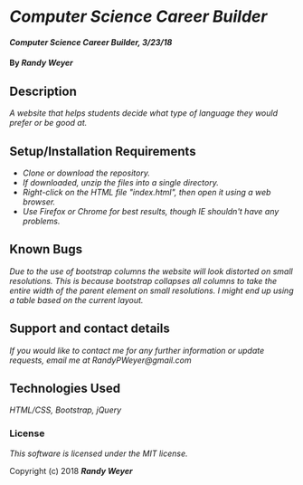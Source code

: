 # _Computer Science Career Builder_

#### _Computer Science Career Builder, 3/23/18_

#### By _**Randy Weyer**_

## Description

_A website that helps students decide what type of language they would prefer or be good at._

## Setup/Installation Requirements

* _Clone or download the repository._
* _If downloaded, unzip the files into a single directory._
* _Right-click on the HTML file "index.html", then open it using a web browser._
* _Use Firefox or Chrome for best results, though IE shouldn't have any problems._

## Known Bugs

_Due to the use of bootstrap columns the website will look distorted on small resolutions. This is because bootstrap collapses all columns to take the entire width of the parent element on small resolutions. I might end up using a table based on the current layout._

## Support and contact details

_If you would like to contact me for any further information or update requests, email me at RandyPWeyer@gmail.com_

## Technologies Used

_HTML/CSS, Bootstrap, jQuery_

### License

*This software is licensed under the MIT license.*

Copyright (c) 2018 **_Randy Weyer_**
